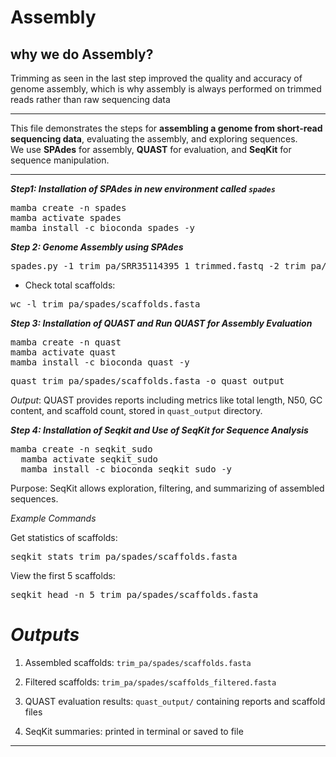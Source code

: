# Assembly

## **why we do Assembly?**
Trimming as seen in the last step improved the quality and accuracy of genome assembly, which is why assembly is always performed on trimmed reads rather than raw sequencing data

---

This file demonstrates the steps for **assembling a genome from short-read sequencing data**, evaluating the assembly, and exploring sequences.  
We use **SPAdes** for assembly, **QUAST** for evaluation, and **SeqKit** for sequence manipulation.

---

***Step1: Installation of SPAdes in new environment called `spades`***
<pre>mamba create -n spades
mamba activate spades
mamba install -c bioconda spades -y</pre>

***Step 2: Genome Assembly using SPAdes***
<pre>spades.py -1 trim_pa/SRR35114395_1_trimmed.fastq -2 trim_pa/SRR35114395_2_trimmed.fastq -o trim_pa/spades --threads 4 --memory 16 </pre>

- Check total scaffolds:
<pre>wc -l trim_pa/spades/scaffolds.fasta</pre>

***Step 3: Installation of QUAST and Run QUAST for Assembly Evaluation***

<pre>mamba create -n quast
mamba activate quast
mamba install -c bioconda quast -y</pre>

<pre>quast trim_pa/spades/scaffolds.fasta -o quast_output</pre>


*Output*: QUAST provides reports including metrics like total length, N50, GC content, and scaffold count, stored in `quast_output` directory.

***Step 4: Installation of Seqkit and Use of SeqKit for Sequence Analysis***
<pre>mamba create -n seqkit_sudo 
  mamba activate seqkit_sudo
  mamba install -c bioconda seqkit sudo -y</pre>

Purpose: SeqKit allows exploration, filtering, and summarizing of assembled sequences.

*Example Commands*

Get statistics of scaffolds:
<pre>seqkit stats trim_pa/spades/scaffolds.fasta </pre>


View the first 5 scaffolds:
<pre>seqkit head -n 5 trim_pa/spades/scaffolds.fasta </pre>




# *Outputs*

1. Assembled scaffolds: `trim_pa/spades/scaffolds.fasta`

2. Filtered scaffolds: `trim_pa/spades/scaffolds_filtered.fasta`

3. QUAST evaluation results: `quast_output/` containing reports and scaffold files

4. SeqKit summaries: printed in terminal or saved to file

---

